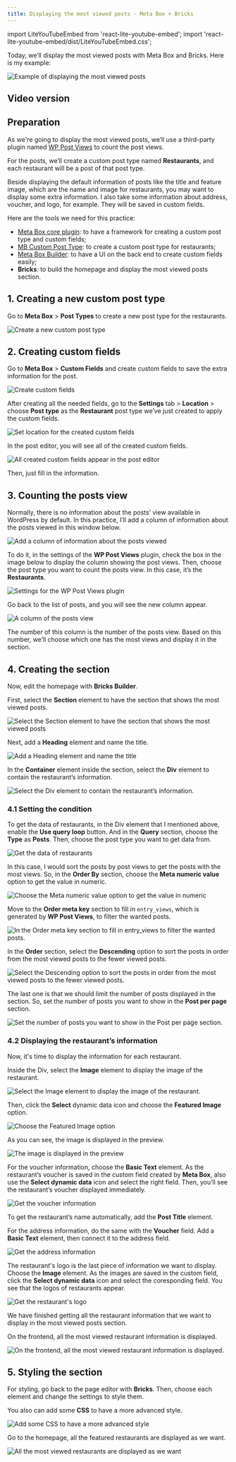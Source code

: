```yaml
---
title: Displaying the most viewed posts - Meta Box + Bricks
---
```

import LiteYouTubeEmbed from 'react-lite-youtube-embed';
import 'react-lite-youtube-embed/dist/LiteYouTubeEmbed.css';

Today, we’ll display the most viewed posts with Meta Box and Bricks. Here is my example:

![Example of displaying the most viewed posts](https://i.imgur.com/shVpLBQ.png)

## Video version

<LiteYouTubeEmbed id='EQ6ciFJSSeM' />

## Preparation

As we're going to display the most viewed posts, we’ll use a third-party plugin named [WP Post Views](https://wordpress.org/plugins/wp-post-views/) to count the post views.

For the posts, we’ll create a custom post type named **Restaurants**, and each restaurant will be a post of that post type. 

Beside displaying the default information of posts like the title and feature image, which are the name and image for restaurants, you may want to display some extra information. I also take some information about address, voucher, and logo, for example. They will be saved in custom fields.

Here are the tools we need for this practice:

* [Meta Box core plugin](https://wordpress.org/plugins/meta-box/): to have a framework for creating a custom post type and custom fields;
* [MB Custom Post Type](https://metabox.io/plugins/custom-post-type/): to create a custom post type for restaurants;
* [Meta Box Builder](https://metabox.io/plugins/meta-box-builder/): to have a UI on the back end to create custom fields easily;
* **Bricks**: to build the homepage and display the most viewed posts section.
 
## 1. Creating a new custom post type

Go to **Meta Box** > **Post Types** to create a new post type for the restaurants.

![Create a new custom post type](https://i.imgur.com/TB2fB1v.png)

## 2. Creating custom fields

Go to **Meta Box** > **Custom Fields** and create custom fields to save the extra information for the post.

![Create custom fields](https://i.imgur.com/T0zQrP1.png)

After creating all the needed fields, go to the **Settings** tab > **Location** > choose **Post type** as the **Restaurant** post type we’ve just created to apply the custom fields.

![Set location for the created custom fields](https://i.imgur.com/iPANEBR.png)

In the post editor, you will see all of the created custom fields.

![All created custom fields appear in the post editor](https://i.imgur.com/zGjKu27.png)

Then, just fill in the information.

## 3. Counting the posts view

Normally, there is no information about the posts’ view available in WordPress by default. In this practice, I’ll add a column of information about the posts viewed in this window below.

![Add a column of information about the posts viewed ](https://i.imgur.com/68M4JZg.png)

To do it, in the settings of the **WP Post Views** plugin, check the box in the image below to display the column showing the post views. Then, choose the post type you want to count the posts view. In this case, it’s the **Restaurants**.

![Settings for the WP Post Views plugin](https://i.imgur.com/xC3DgV0.png)

Go back to the list of posts, and you will see the new column appear.

![A column of the posts view](https://i.imgur.com/j8rEgaf.png)

The number of this column is the number of the posts view. Based on this number, we’ll choose which one has the most views and display it in the section.

## 4. Creating the section

Now, edit the homepage with **Bricks Builder**.

First, select the **Section** element to have the section that shows the most viewed posts.

![Select the Section element to have the section that shows the most viewed posts](https://i.imgur.com/EZVHwCH.png)

Next, add a **Heading** element and name the title.

![Add a Heading element and name the title](https://i.imgur.com/c9yVS74.png)

In the **Container** element inside the section, select the **Div** element to contain the restaurant’s information.

![Select the Div element to contain the restaurant’s information.](https://i.imgur.com/rvvOYHT.png)

### 4.1 Setting the condition

To get the data of restaurants, in the Div element that I mentioned above, enable the **Use query loop** button. And in the **Query** section, choose the **Type** as **Posts**. Then, choose the post type you want to get data from.

![Get the data of restaurants](https://imgur.com/5wBt9WP)

In this case, I would sort the posts by post views to get the posts with the most views. So, in the **Order By** section, choose the **Meta numeric value** option to get the value in numeric. 

![Choose the Meta numeric value option to get the value in numeric](https://i.imgur.com/ixiR9gy.png)

Move to the **Order meta key** section to fill in `entry_views`, which is generated by **WP Post Views**, to filter the wanted posts.

![In the Order meta key section to fill in entry_views to filter the wanted posts.](https://i.imgur.com/nMS6zg4.png)

In the **Order** section, select the **Descending** option to sort the posts in order from the most viewed posts to the fewer viewed posts.

![Select the Descending option to sort the posts in order from the most viewed posts to the fewer viewed posts.](https://i.imgur.com/GcHlkGK.png)

The last one is that we should limit the number of posts displayed in the section. So, set the number of posts you want to show in the **Post per page** section.

![Set the number of posts you want to show in the Post per page section.](https://i.imgur.com/o6pZ9P1.png)

### 4.2 Displaying the restaurant’s information

Now, it's time to display the information for each restaurant.

Inside the Div, select the **Image** element to display the image of the restaurant.

![Select the Image element to display the image of the restaurant.](https://i.imgur.com/ufh9vpS.png)

Then, click the **Select** dynamic data icon and choose the **Featured Image** option.

![Choose the Featured Image option](https://i.imgur.com/ytk9w81.png)

As you can see, the image is displayed in the preview.

![The image is displayed in the preview](https://i.imgur.com/PY14iBr.png)

For the voucher information, choose the **Basic Text** element. As the restaurant’s voucher is saved in the custom field created by **Meta Box**, also use the **Select dynamic data** icon and select the right field. Then, you’ll see the restaurant’s voucher displayed immediately.

![Get the voucher information](https://i.imgur.com/N8Mbd5y.gif)

To get the restaurant’s name automatically, add the **Post Title** element.

For the address information, do the same with the **Voucher** field. Add a **Basic Text** element, then connect it to the address field.

![Get the address information](https://i.imgur.com/e05xHBd.png)

The restaurant's logo is the last piece of information we want to display. Choose the **Image** element. As the images are saved in the custom field, click the **Select dynamic data** icon and select the coresponding field. You see that the logos of restaurants appear.

![Get the restaurant's logo](https://i.imgur.com/Jht3oeJ.png)

We have finished getting all the restaurant information that we want to display in the most viewed posts section.

On the frontend, all the most viewed restaurant information is displayed.

![On the frontend, all the most viewed restaurant information is displayed.](https://i.imgur.com/rACjA5A.png)

## 5. Styling the section

For styling, go back to the page editor with **Bricks**. Then, choose each element and change the settings to style them.

You also can add some **CSS** to have a more advanced style.

![Add some CSS to have a more advanced style](https://i.imgur.com/vOlBj8y.png)

Go to the homepage, all the featured restaurants are displayed as we want.

![All the most viewed restaurants are displayed as we want](https://i.imgur.com/shVpLBQ.png)

